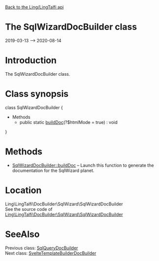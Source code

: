 [Back to the Ling/LingTalfi api](https://github.com/lingtalfi/LingTalfi/blob/master/doc/api/Ling/LingTalfi.md)



The SqlWizardDocBuilder class
================
2019-03-13 --> 2020-08-14






Introduction
============

The SqlWizardDocBuilder class.



Class synopsis
==============


class <span class="pl-k">SqlWizardDocBuilder</span>  {

- Methods
    - public static [buildDoc](https://github.com/lingtalfi/LingTalfi/blob/master/doc/api/Ling/LingTalfi/DocBuilder/SqlWizard/SqlWizardDocBuilder/buildDoc.md)(?$htmlMode = true) : void

}






Methods
==============

- [SqlWizardDocBuilder::buildDoc](https://github.com/lingtalfi/LingTalfi/blob/master/doc/api/Ling/LingTalfi/DocBuilder/SqlWizard/SqlWizardDocBuilder/buildDoc.md) &ndash; Launch this function to generate the documentation for the SqlWizard planet.





Location
=============
Ling\LingTalfi\DocBuilder\SqlWizard\SqlWizardDocBuilder<br>
See the source code of [Ling\LingTalfi\DocBuilder\SqlWizard\SqlWizardDocBuilder](https://github.com/lingtalfi/LingTalfi/blob/master/DocBuilder/SqlWizard/SqlWizardDocBuilder.php)



SeeAlso
==============
Previous class: [SqlQueryDocBuilder](https://github.com/lingtalfi/LingTalfi/blob/master/doc/api/Ling/LingTalfi/DocBuilder/SqlQuery/SqlQueryDocBuilder.md)<br>Next class: [SvelteTemplateBuilderDocBuilder](https://github.com/lingtalfi/LingTalfi/blob/master/doc/api/Ling/LingTalfi/DocBuilder/SvelteTemplateBuilder/SvelteTemplateBuilderDocBuilder.md)<br>
